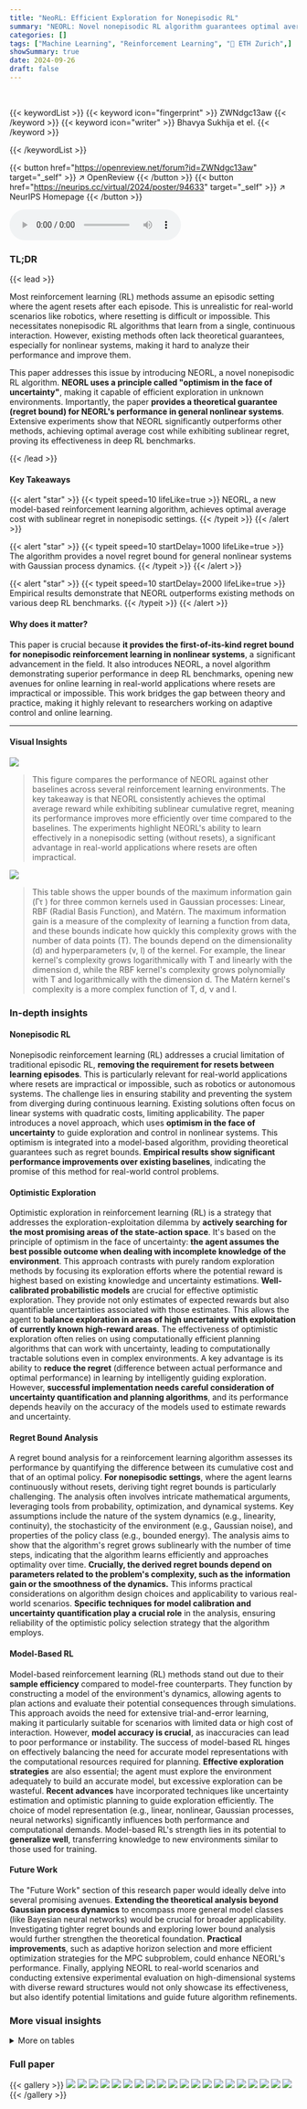 ```yaml
---
title: "NeoRL: Efficient Exploration for Nonepisodic RL"
summary: "NEORL: Novel nonepisodic RL algorithm guarantees optimal average cost with sublinear regret for nonlinear systems!"
categories: []
tags: ["Machine Learning", "Reinforcement Learning", "🏢 ETH Zurich",]
showSummary: true
date: 2024-09-26
draft: false
---
```


<br>

{{< keywordList >}}
{{< keyword icon="fingerprint" >}} ZWNdgc13aw {{< /keyword >}}
{{< keyword icon="writer" >}} Bhavya Sukhija et el. {{< /keyword >}}
 
{{< /keywordList >}}

{{< button href="https://openreview.net/forum?id=ZWNdgc13aw" target="_self" >}}
↗ OpenReview
{{< /button >}}
{{< button href="https://neurips.cc/virtual/2024/poster/94633" target="_self" >}}
↗ NeurIPS Homepage
{{< /button >}}


<audio controls>
    <source src="https://ai-paper-reviewer.com/ZWNdgc13aw/podcast.wav" type="audio/wav">
    Your browser does not support the audio element.
</audio>


### TL;DR


{{< lead >}}

Most reinforcement learning (RL) methods assume an episodic setting where the agent resets after each episode. This is unrealistic for real-world scenarios like robotics, where resetting is difficult or impossible.  This necessitates nonepisodic RL algorithms that learn from a single, continuous interaction. However, existing methods often lack theoretical guarantees, especially for nonlinear systems, making it hard to analyze their performance and improve them.



This paper addresses this issue by introducing NEORL, a novel nonepisodic RL algorithm.  **NEORL uses a principle called "optimism in the face of uncertainty"**, making it capable of efficient exploration in unknown environments.  Importantly, the paper **provides a theoretical guarantee (regret bound) for NEORL's performance in general nonlinear systems**.  Extensive experiments show that NEORL significantly outperforms other methods, achieving optimal average cost while exhibiting sublinear regret, proving its effectiveness in deep RL benchmarks.

{{< /lead >}}


#### Key Takeaways

{{< alert "star" >}}
{{< typeit speed=10 lifeLike=true >}} NEORL, a new model-based reinforcement learning algorithm, achieves optimal average cost with sublinear regret in nonepisodic settings. {{< /typeit >}}
{{< /alert >}}

{{< alert "star" >}}
{{< typeit speed=10 startDelay=1000 lifeLike=true >}} The algorithm provides a novel regret bound for general nonlinear systems with Gaussian process dynamics. {{< /typeit >}}
{{< /alert >}}

{{< alert "star" >}}
{{< typeit speed=10 startDelay=2000 lifeLike=true >}} Empirical results demonstrate that NEORL outperforms existing methods on various deep RL benchmarks. {{< /typeit >}}
{{< /alert >}}

#### Why does it matter?
This paper is crucial because **it provides the first-of-its-kind regret bound for nonepisodic reinforcement learning in nonlinear systems**, a significant advancement in the field.  It also introduces NEORL, a novel algorithm demonstrating superior performance in deep RL benchmarks, opening new avenues for online learning in real-world applications where resets are impractical or impossible.  This work bridges the gap between theory and practice, making it highly relevant to researchers working on adaptive control and online learning.

------
#### Visual Insights



![](https://ai-paper-reviewer.com/ZWNdgc13aw/figures_6_1.jpg)

> This figure compares the performance of NEORL against other baselines across several reinforcement learning environments.  The key takeaway is that NEORL consistently achieves the optimal average reward while exhibiting sublinear cumulative regret, meaning its performance improves more efficiently over time compared to the baselines. The experiments highlight NEORL's ability to learn effectively in a nonepisodic setting (without resets), a significant advantage in real-world applications where resets are often impractical.





![](https://ai-paper-reviewer.com/ZWNdgc13aw/tables_24_1.jpg)

> This table shows the upper bounds of the maximum information gain (Γτ ) for three common kernels used in Gaussian processes: Linear, RBF (Radial Basis Function), and Matérn.  The maximum information gain is a measure of the complexity of learning a function from data, and these bounds indicate how quickly this complexity grows with the number of data points (T). The bounds depend on the dimensionality (d) and hyperparameters (ν, l) of the kernel.  For example, the linear kernel's complexity grows logarithmically with T and linearly with the dimension d, while the RBF kernel's complexity grows polynomially with T and logarithmically with the dimension d.  The Matérn kernel's complexity is a more complex function of T, d, ν and l.





### In-depth insights


#### Nonepisodic RL
Nonepisodic reinforcement learning (RL) addresses a crucial limitation of traditional episodic RL, **removing the requirement for resets between learning episodes**. This is particularly relevant for real-world applications where resets are impractical or impossible, such as robotics or autonomous systems.  The challenge lies in ensuring stability and preventing the system from diverging during continuous learning.  Existing solutions often focus on linear systems with quadratic costs, limiting applicability.  The paper introduces a novel approach, which uses **optimism in the face of uncertainty** to guide exploration and control in nonlinear systems.  This optimism is integrated into a model-based algorithm, providing theoretical guarantees such as regret bounds.  **Empirical results show significant performance improvements over existing baselines**, indicating the promise of this method for real-world control problems.

#### Optimistic Exploration
Optimistic exploration in reinforcement learning (RL) is a strategy that addresses the exploration-exploitation dilemma by **actively searching for the most promising areas of the state-action space**.  It's based on the principle of optimism in the face of uncertainty: **the agent assumes the best possible outcome when dealing with incomplete knowledge of the environment**.  This approach contrasts with purely random exploration methods by focusing its exploration efforts where the potential reward is highest based on existing knowledge and uncertainty estimations.  **Well-calibrated probabilistic models** are crucial for effective optimistic exploration. They provide not only estimates of expected rewards but also quantifiable uncertainties associated with those estimates.  This allows the agent to **balance exploration in areas of high uncertainty with exploitation of currently known high-reward areas**.  The effectiveness of optimistic exploration often relies on using computationally efficient planning algorithms that can work with uncertainty, leading to computationally tractable solutions even in complex environments.  A key advantage is its ability to **reduce the regret** (difference between actual performance and optimal performance) in learning by intelligently guiding exploration.  However, **successful implementation needs careful consideration of uncertainty quantification and planning algorithms**, and its performance depends heavily on the accuracy of the models used to estimate rewards and uncertainty.

#### Regret Bound Analysis
A regret bound analysis for a reinforcement learning algorithm assesses its performance by quantifying the difference between its cumulative cost and that of an optimal policy.  **For nonepisodic settings**, where the agent learns continuously without resets, deriving tight regret bounds is particularly challenging. The analysis often involves intricate mathematical arguments, leveraging tools from probability, optimization, and dynamical systems.  Key assumptions include the nature of the system dynamics (e.g., linearity, continuity), the stochasticity of the environment (e.g., Gaussian noise), and properties of the policy class (e.g., bounded energy).  The analysis aims to show that the algorithm's regret grows sublinearly with the number of time steps, indicating that the algorithm learns efficiently and approaches optimality over time.  **Crucially, the derived regret bounds depend on parameters related to the problem's complexity, such as the information gain or the smoothness of the dynamics.** This informs practical considerations on algorithm design choices and applicability to various real-world scenarios.  **Specific techniques for model calibration and uncertainty quantification play a crucial role** in the analysis, ensuring reliability of the optimistic policy selection strategy that the algorithm employs.

#### Model-Based RL
Model-based reinforcement learning (RL) methods stand out due to their **sample efficiency** compared to model-free counterparts.  They function by constructing a model of the environment's dynamics, allowing agents to plan actions and evaluate their potential consequences through simulations. This approach avoids the need for extensive trial-and-error learning, making it particularly suitable for scenarios with limited data or high cost of interaction. However, **model accuracy is crucial**, as inaccuracies can lead to poor performance or instability.  The success of model-based RL hinges on effectively balancing the need for accurate model representations with the computational resources required for planning.  **Effective exploration strategies** are also essential; the agent must explore the environment adequately to build an accurate model, but excessive exploration can be wasteful.  **Recent advances** have incorporated techniques like uncertainty estimation and optimistic planning to guide exploration efficiently. The choice of model representation (e.g., linear, nonlinear, Gaussian processes, neural networks) significantly influences both performance and computational demands.  Model-based RL's strength lies in its potential to **generalize well**, transferring knowledge to new environments similar to those used for training.

#### Future Work
The "Future Work" section of this research paper would ideally delve into several promising avenues.  **Extending the theoretical analysis beyond Gaussian process dynamics** to encompass more general model classes (like Bayesian neural networks) would be crucial for broader applicability.  Investigating tighter regret bounds and exploring lower bound analysis would further strengthen the theoretical foundation.  **Practical improvements**, such as adaptive horizon selection and more efficient optimization strategies for the MPC subproblem, could enhance NEORL's performance.  Finally, applying NEORL to real-world scenarios and conducting extensive experimental evaluation on high-dimensional systems with diverse reward structures would not only showcase its effectiveness, but also identify potential limitations and guide future algorithm refinements.


### More visual insights




<details>
<summary>More on tables
</summary>


![](https://ai-paper-reviewer.com/ZWNdgc13aw/tables_25_1.jpg)
> This table lists the hyperparameters used in the experiments presented in Section 4 of the paper.  For each environment (Pendulum-GP, Pendulum, MountainCar, Reacher, CartPole, Swimmer, SoftArm, RaceCar), it provides details on the iCEM parameters (number of samples, number of elites, number of optimizer steps, HMPC horizon, number of particles) and the model training parameters (number of ensembles, network architecture, learning rate, batch size, number of epochs, action repeat). The hyperparameters were tuned for each environment to optimize performance.

![](https://ai-paper-reviewer.com/ZWNdgc13aw/tables_25_2.jpg)
> This table lists the hyperparameters used for the experiments in Section 4 of the paper.  It includes settings for the iCEM optimizer (number of particles, elites, steps, repeat), model training (number of samples, network architecture, learning rate, batch size, number of epochs), and the horizon H for each environment.  The values are specific to each environment (Pendulum-GP, Pendulum, MountainCar, Reacher, CartPole, Swimmer, SoftArm, RaceCar).

</details>




### Full paper

{{< gallery >}}
<img src="https://ai-paper-reviewer.com/ZWNdgc13aw/1.png" class="grid-w50 md:grid-w33 xl:grid-w25" />
<img src="https://ai-paper-reviewer.com/ZWNdgc13aw/2.png" class="grid-w50 md:grid-w33 xl:grid-w25" />
<img src="https://ai-paper-reviewer.com/ZWNdgc13aw/3.png" class="grid-w50 md:grid-w33 xl:grid-w25" />
<img src="https://ai-paper-reviewer.com/ZWNdgc13aw/4.png" class="grid-w50 md:grid-w33 xl:grid-w25" />
<img src="https://ai-paper-reviewer.com/ZWNdgc13aw/5.png" class="grid-w50 md:grid-w33 xl:grid-w25" />
<img src="https://ai-paper-reviewer.com/ZWNdgc13aw/6.png" class="grid-w50 md:grid-w33 xl:grid-w25" />
<img src="https://ai-paper-reviewer.com/ZWNdgc13aw/7.png" class="grid-w50 md:grid-w33 xl:grid-w25" />
<img src="https://ai-paper-reviewer.com/ZWNdgc13aw/8.png" class="grid-w50 md:grid-w33 xl:grid-w25" />
<img src="https://ai-paper-reviewer.com/ZWNdgc13aw/9.png" class="grid-w50 md:grid-w33 xl:grid-w25" />
<img src="https://ai-paper-reviewer.com/ZWNdgc13aw/10.png" class="grid-w50 md:grid-w33 xl:grid-w25" />
<img src="https://ai-paper-reviewer.com/ZWNdgc13aw/11.png" class="grid-w50 md:grid-w33 xl:grid-w25" />
<img src="https://ai-paper-reviewer.com/ZWNdgc13aw/12.png" class="grid-w50 md:grid-w33 xl:grid-w25" />
<img src="https://ai-paper-reviewer.com/ZWNdgc13aw/13.png" class="grid-w50 md:grid-w33 xl:grid-w25" />
<img src="https://ai-paper-reviewer.com/ZWNdgc13aw/14.png" class="grid-w50 md:grid-w33 xl:grid-w25" />
<img src="https://ai-paper-reviewer.com/ZWNdgc13aw/15.png" class="grid-w50 md:grid-w33 xl:grid-w25" />
<img src="https://ai-paper-reviewer.com/ZWNdgc13aw/16.png" class="grid-w50 md:grid-w33 xl:grid-w25" />
<img src="https://ai-paper-reviewer.com/ZWNdgc13aw/17.png" class="grid-w50 md:grid-w33 xl:grid-w25" />
<img src="https://ai-paper-reviewer.com/ZWNdgc13aw/18.png" class="grid-w50 md:grid-w33 xl:grid-w25" />
<img src="https://ai-paper-reviewer.com/ZWNdgc13aw/19.png" class="grid-w50 md:grid-w33 xl:grid-w25" />
<img src="https://ai-paper-reviewer.com/ZWNdgc13aw/20.png" class="grid-w50 md:grid-w33 xl:grid-w25" />
{{< /gallery >}}
